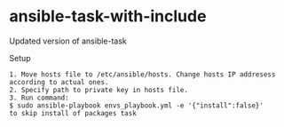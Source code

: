 # ansible-task-with-include
Updated version of ansible-task

Setup

    1. Move hosts file to /etc/ansible/hosts. Change hosts IP addresess according to actual ones.
    2. Specify path to private key in hosts file.
    3. Run command:
    $ sudo ansible-playbook envs_playbook.yml -e '{"install":false}'
    to skip install of packages task


